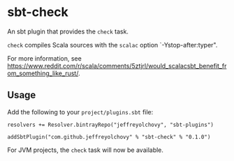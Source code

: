 # sbt-check
An sbt plugin that provides the `check` task.

`check` compiles Scala sources with the `scalac` option `-Ystop-after:typer".

For more information, see https://www.reddit.com/r/scala/comments/5ztjrl/would_scalacsbt_benefit_from_something_like_rust/.

## Usage
Add the following to your `project/plugins.sbt` file:

```
resolvers += Resolver.bintrayRepo("jeffreyolchovy", "sbt-plugins")

addSbtPlugin("com.github.jeffreyolchovy" % "sbt-check" % "0.1.0")
```

For JVM projects, the `check` task will now be available.
